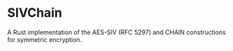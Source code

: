 # SIVChain

A Rust implementation of the AES-SIV (RFC 5297) and CHAIN constructions for
symmetric encryption.

